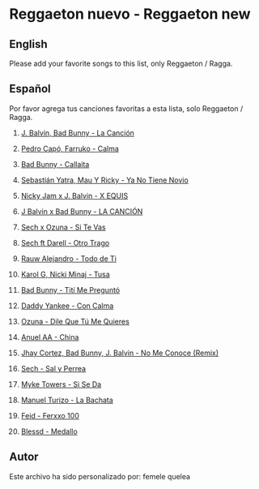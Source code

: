 # Reggaeton nuevo - Reggaeton new

## English

Please add your favorite songs to this list, only Reggaeton / Ragga.

## Español

Por favor agrega tus canciones favoritas a esta lista, solo Reggaeton / Ragga.

1. [J. Balvin, Bad Bunny - La Canción](https://www.youtube.com/watch?v=osTJc5e1Cyo)
2. [Pedro Capó, Farruko - Calma](https://www.youtube.com/watch?v=1_zgKRBrT0Y)
3. [Bad Bunny - Callaíta](https://www.youtube.com/watch?v=kFbZndSwV5s)
4. [Sebastián Yatra, Mau Y Ricky - Ya No Tiene Novio](https://www.youtube.com/watch?v=-qGbUNQqVNc)
5. [Nicky Jam x J. Balvin - X EQUIS](https://www.youtube.com/watch?v=_I_D_8Z4sJE)
6. [J Balvin x Bad Bunny - LA CANCIÓN](https://www.youtube.com/watch?v=LxOTsiV4tkQ)
7. [Sech x Ozuna - Si Te Vas](https://www.youtube.com/watch?v=QhY1YU8AxLE)
8. [Sech ft Darell - Otro Trago](https://www.youtube.com/watch?v=t_qn-f7XfJo)

9. [Rauw Alejandro - Todo de Ti](https://www.youtube.com/watch?v=CFf7ICfX5kY)
10. [Karol G, Nicki Minaj - Tusa](https://www.youtube.com/watch?v=2H5pwQn-S84)

11. [Bad Bunny - Tití Me Preguntó](https://www.youtube.com/watch?v=Qf6e0t9Lz-Y)
12. [Daddy Yankee - Con Calma](https://www.youtube.com/watch?v=FprlZ-p8pU4)
13. [Ozuna - Dile Que Tú Me Quieres](https://www.youtube.com/watch?v=wXhXbN9y2wU)
14. [Anuel AA - China](https://www.youtube.com/watch?v=r_RzC944z3E)
15. [Jhay Cortez, Bad Bunny, J. Balvin - No Me Conoce (Remix)](https://www.youtube.com/watch?v=K_tYk6S7m_Q)
16. [Sech - Sal y Perrea](https://www.youtube.com/watch?v=p4vWl3c6c94)
17. [Myke Towers - Si Se Da](https://www.youtube.com/watch?v=Yf9p6627K2A)
18. [Manuel Turizo - La Bachata](https://www.youtube.com/watch?v=8V0a3fK7T-A)
19. [Feid - Ferxxo 100](https://www.youtube.com/watch?v=1F0F1QpB-7o)
20. [Blessd - Medallo](https://www.youtube.com/watch?v=zJg5k631LdY)

## Autor

Este archivo ha sido personalizado por: femele quelea
